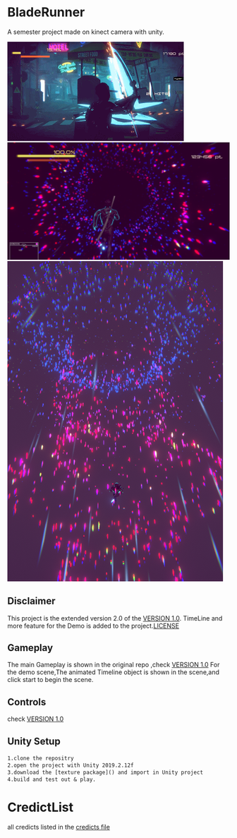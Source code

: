 # BladeRunner
A semester project made on kinect camera with unity.


![gameplay](/slidesMaterials/Sample.gif) 
![hype](slidesMaterials/Hyperscene.png)
![running](/slidesMaterials/running.png)

## Disclaimer

This project is the extended version 2.0 of the [VERSION 1.0](https://github.com/hakrrr/Blade-Runner). TimeLine and more feature for the Demo is added to the project.[LICENSE](https://github.com/yldn/BladeRunner/blob/add-license-1/LICENSE)

## Gameplay

The main Gameplay is shown in the original repo ,check [VERSION 1.0](https://github.com/hakrrr/Blade-Runner)
For the demo scene,The animated Timeline object is shown in the scene,and click start to begin the scene.


## Controls

check [VERSION 1.0](https://github.com/hakrrr/Blade-Runner)

## Unity Setup

	1.clone the repositry
	2.open the project with Unity 2019.2.12f
	3.download the [texture package]() and import in Unity project
	4.build and test out & play.

# CredictList
all credicts listed in the [credicts file](credicts.txt)


